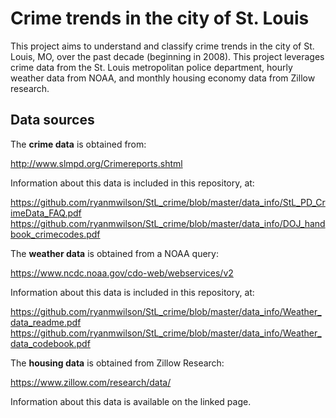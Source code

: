 # Crime trends in the city of St. Louis

This project aims to understand and classify crime trends in the city of St. Louis, MO, over the past decade (beginning in 2008).  This project leverages crime data from the St. Louis metropolitan police department, hourly weather data from NOAA, and monthly housing economy data from Zillow research.

## Data sources

The <b>crime data</b> is obtained from:

http://www.slmpd.org/Crimereports.shtml

Information about this data is included in this repository, at:

https://github.com/ryanmwilson/StL_crime/blob/master/data_info/StL_PD_CrimeData_FAQ.pdf
https://github.com/ryanmwilson/StL_crime/blob/master/data_info/DOJ_handbook_crimecodes.pdf

The <b>weather data</b> is obtained from a NOAA query:

https://www.ncdc.noaa.gov/cdo-web/webservices/v2

Information about this data is included in this repository, at:

https://github.com/ryanmwilson/StL_crime/blob/master/data_info/Weather_data_readme.pdf
https://github.com/ryanmwilson/StL_crime/blob/master/data_info/Weather_data_codebook.pdf

The <b>housing data</b> is obtained from Zillow Research:

https://www.zillow.com/research/data/

Information about this data is available on the linked page.
